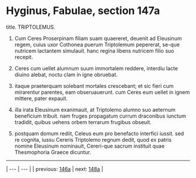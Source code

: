 # Hyginus, Fabulae, section 147a

title. TRIPTOLEMUS.



1. Cum Ceres Proserpinam filiam suam quaereret, deuenit ad Eleusinum regem, cuius uxor Cothonea puerum Triptolemum pepererat, se-que nutricem lactantem simulauit. hanc regina libens nutricem filio suo recepit.



2. Ceres cum uellet alumnum suum immortalem reddere, interdiu lacte diuino alebat, noctu clam in igne obruebat.



3. itaque praeterquam solebant mortales crescebant; et sic fieri cum mirarentur parentes, eam obseruauerunt. cum Ceres eum uellet in ignem mittere, pater expauit.



4. illa irata Eleusinum exanimauit, at Triptolemo alumno suo aeternum beneficium tribuit. nam fruges propagatum currum draconibus iunctum tradidit, quibus uehens orbem terrarum frugibus obseuit.



5. postquam domum rediit, Celeus eum pro benefacto interfici iussit. sed re cognita, iussu Cereris Triptolemo regnum dedit, quod ex patris nomine Eleusinum nominauit, Cereri-que sacrum instituit quae Thesmophoria Graece dicuntur.



---

| --- | --- |
| previous: [146a](../146a/) | next: [148a](../148a/) |